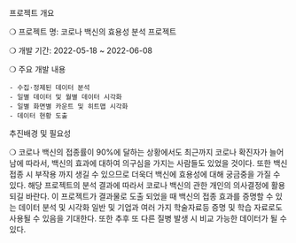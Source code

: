  프로젝트 개요

  ❍ 프로젝트 명:  코로나 백신의 효용성 분석 프로젝트
  
  ❍ 개발 기간:  2022-05-18 ~ 2022-06-08
  
  ❍ 주요 개발 내용
  
    - 수집·정제된 데이터 분석
    - 일별 데이터 및 월별 데이터 시각화
    - 일별 화면별 카운트 및 히트맵 시각화
    - 데이터 현황 도출
    
    
 추진배경 및 필요성

  ❍ 코로나 백신의 접종률이 90%에 달하는 상황에서도 최근까지 코로나 확진자가 늘어남에 따라서, 백신의 효과에 대하여 의구심을 가지는 사람들도 있었을 것이다. 또한 백신 접종 시 부작용 까지 생길 수 있으므로 더욱더 백신에 효용성에 대해 궁금중을 가질 수 있다. 해당 프로젝트의 분석 결과에 따라서 코로나 백신의 관한 개인의 의사결정에 활용되길 바란다. 이 프로젝트가 결과물로 도출 되었을 때 백신의 접종 효과를 증명할 수 있는 데이터 분석 및 시각화 일반 및 기업과 여러 가지 학술자료등 증명 및 학습 자료로도 사용될 수 있음을 기대한다. 또한 추후 또 다른 질병 발생 시 비교 가능한 데이터가 될 수 있다.
